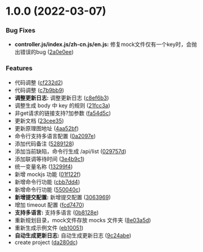 # 1.0.0 (2022-03-07)


### Bug Fixes

* **controller.js/index.js/zh-cn.js/en.js:** 修复mock文件仅有一个key时，会抛出错误的bug ([2a0e0ee](https://github.com/fxss5201/cmock/commit/2a0e0ee4a47d00953bcb48fdc24016aeae509afa))


### Features

* 代码调整 ([cf232d2](https://github.com/fxss5201/cmock/commit/cf232d22d86c6638e7294fccaab5aa231d0da25c))
* 代码调整 ([c7b9bb9](https://github.com/fxss5201/cmock/commit/c7b9bb946b6e4de8ce60d21d2ec7385e550b7842))
* **调整更新日志:** 调整更新日志 ([c8ef6b3](https://github.com/fxss5201/cmock/commit/c8ef6b36fae60c8dc59377834427fb0dda5bc75e))
* 调整生成 body 中 key 的规则 ([21fcc3a](https://github.com/fxss5201/cmock/commit/21fcc3a3616ec2cac0c7f5e1aa592e5d59f2f0de))
* 非get请求的链接支持?加参数 ([fa54d5c](https://github.com/fxss5201/cmock/commit/fa54d5c400fada69216236bfee0b6cf7ed4d690b))
* 更新文档 ([23cee35](https://github.com/fxss5201/cmock/commit/23cee35eb58436ceb3d8cfbc4e81a6755f7be3e6))
* 更新原理图地址 ([4aa52bf](https://github.com/fxss5201/cmock/commit/4aa52bf25bbf2f5088af1e75a84db4ba259f0d62))
* 命令行支持多语言配置 ([0a2097e](https://github.com/fxss5201/cmock/commit/0a2097ed680493a99bc4aa0c4ffad018ab9ff78b))
* 添加代码备注 ([5289128](https://github.com/fxss5201/cmock/commit/52891289b651a592f45f05cded46c1efa59362ea))
* 添加当前缺陷，命令行生成 /api/list ([029757d](https://github.com/fxss5201/cmock/commit/029757d4c83b09de9a157cc3449e177ed52df825))
* 添加联调等待时间 ([3e4b9c1](https://github.com/fxss5201/cmock/commit/3e4b9c1706f9aa7fdcc56098c4d37cc089c70fce))
* 统一变量名称 ([13299f4](https://github.com/fxss5201/cmock/commit/13299f4d53a2bceacd441bf3b75b6bcecd6d4d57))
* 新增 mockjs 功能 ([01f122f](https://github.com/fxss5201/cmock/commit/01f122f148dee5a9d31343d44d727918f65a351c))
* 新增命令行功能 ([cbb7dd4](https://github.com/fxss5201/cmock/commit/cbb7dd41668fe2cece8081f93124076d19024ab7))
* 新增命令行功能 ([550040c](https://github.com/fxss5201/cmock/commit/550040cd626783ef7a5db831618326ee083c120d))
* **新增提交配置:** 新增提交配置 ([3063969](https://github.com/fxss5201/cmock/commit/3063969a31ca8476ab09a7ccdff4b1906fe51004))
* 增加 timeout 配置 ([fcd7470](https://github.com/fxss5201/cmock/commit/fcd7470edcf8ead6e85fcd5c2fa9d583570bf204))
* **支持多语言:** 支持多语言 ([0b8128e](https://github.com/fxss5201/cmock/commit/0b8128e43a219dacb69dad04e89383c64ad451c2))
* 重新规划目录，mock文件存放 mocks 文件夹 ([8e03a5d](https://github.com/fxss5201/cmock/commit/8e03a5dcbbebe461a8afc67cac977b0e282ee9a4))
* 重新生成示例文件 ([eb10051](https://github.com/fxss5201/cmock/commit/eb10051609ffc822e43d1febfdd8c154e5a6f7d6))
* **自动生成更新日志:** 自动生成更新日志 ([9c24abe](https://github.com/fxss5201/cmock/commit/9c24abe7e027052bf677bc3642f598a44f262215))
* create project ([da280dc](https://github.com/fxss5201/cmock/commit/da280dc1f87ad7cd0abbc423e72ba91ecb5b52ea))
